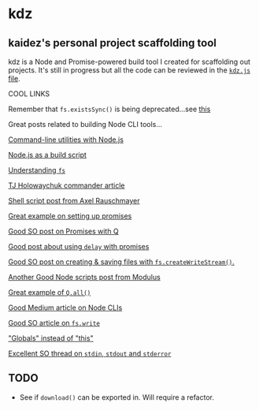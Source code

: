 # kdz
## kaidez's personal project scaffolding tool
kdz is a Node and Promise-powered build tool I created for scaffolding out projects. It's still in progress but all the code can be reviewed in the [`kdz.js` file](https://github.com/kaidez/kdz/blob/master/kdz.js).

COOL LINKS

Remember that `fs.existsSync()` is being deprecated...see [this](http://nodejs.org/api/fs.html#fs_fs_existssync_path)

Great posts related to building Node CLI tools...

[Command-line utilities with Node.js](http://cruft.io/posts/node-command-line-utilities/)

[Node.js as a build script](http://blog.millermedeiros.com/node-js-as-a-build-script/)

[Understanding `fs`](http://www.sitepoint.com/accessing-the-file-system-in-node-js/)

[TJ Holowaychuk commander article](http://tjholowaychuk.tumblr.com/post/9103188408/commander-js-nodejs-command-line-interfaces-made)

[Shell script post from Axel Rauschmayer](http://www.2ality.com/2011/12/nodejs-shell-scripting.html)

[Great example on setting up promises](http://runnable.com/Uld0ZmCZki8aAABf/create-a-promise-with-q-for-node-js-and-promises)

[Good SO post on Promises with Q](http://stackoverflow.com/questions/22678613/how-to-actually-use-q-promise-in-node-js)

[Good post about using `delay` with promises](http://joseoncode.com/2013/05/23/promises-a-plus/)

[Good SO post on creating & saving files with `fs.createWriteStream()`.](http://stackoverflow.com/questions/2496710/writing-files-in-node-js)

[Another Good Node scripts post from Modulus](http://blog.modulus.io/nodejs-scripts)

[Great example of `Q.all()`](http://jsfiddle.net/En9n7/19/)

[Good Medium article on Node CLIs](https://medium.com/@_jh3y/creating-a-node-cli-application-72e539b2069a)

[Good SO article on `fs.write`](http://stackoverflow.com/questions/20309398/access-name-of-file-being-written-by-fs-writefile)

["Globals" instead of "this"](http://stackoverflow.com/questions/19850234/node-js-variable-declaration-and-scope)

[Excellent SO thread on `stdin`, `stdout` and `stderror`](http://stackoverflow.com/questions/3385201/confused-about-stdin-stdout-and-stderr)

## TODO
* See if `download()` can be exported in. Will require a refactor.
